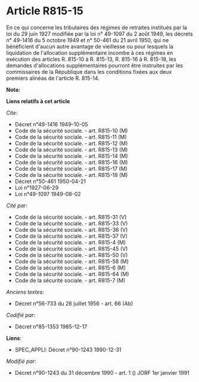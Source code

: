 # Article R815-15

En ce qui concerne les tributaires des régimes de retraites institués par la loi du 29 juin 1927 modifiée par la loi n°
49-1097 du 2 août 1949, les décrets n° 49-1416 du 5 octobre 1949 et n° 50-461 du 21 avril 1950, qui ne bénéficient d'aucun
autre avantage de vieillesse ou pour lesquels la liquidation de l'allocation supplémentaire incombe à ces régimes en
exécution des articles R. 815-10 à R. 815-13, R. 815-16 à R. 815-18, les demandes d'allocations supplémentaires pourront être
instruites par les commissaires de la République dans les conditions fixées aux deux premiers alinéas de l'article R. 815-14.

**Nota:**



**Liens relatifs à cet article**

_Cite_:

  - Décret n°49-1416 1949-10-05
  - Code de la sécurité sociale. - art. R815-10 (M)
  - Code de la sécurité sociale. - art. R815-11 (M)
  - Code de la sécurité sociale. - art. R815-12 (M)
  - Code de la sécurité sociale. - art. R815-13 (M)
  - Code de la sécurité sociale. - art. R815-14 (M)
  - Code de la sécurité sociale. - art. R815-16 (M)
  - Code de la sécurité sociale. - art. R815-17 (M)
  - Code de la sécurité sociale. - art. R815-18 (M)
  - Décret n°50-461 1950-04-21
  - Loi n°1927-06-29
  - Loi n°49-1097 1949-08-02

_Cité par_:

  - Code de la sécurité sociale. - art. R815-31 (V)
  - Code de la sécurité sociale. - art. R815-33 (V)
  - Code de la sécurité sociale. - art. R815-36 (V)
  - Code de la sécurité sociale. - art. R815-37 (V)
  - Code de la sécurité sociale. - art. R815-4 (M)
  - Code de la sécurité sociale. - art. R815-45 (V)
  - Code de la sécurité sociale. - art. R815-50 (V)
  - Code de la sécurité sociale. - art. R815-58 (M)
  - Code de la sécurité sociale. - art. R815-6 (M)
  - Code de la sécurité sociale. - art. R815-64 (M)
  - Code de la sécurité sociale. - art. R815-7 (M)

_Anciens textes_:

  - Décret n°56-733 du 26 juillet 1956 - art. 66 (Ab)

_Codifié par_:

  - Décret n°85-1353 1985-12-17

**Liens**:

  - SPEC_APPLI: Décret n°90-1243 1990-12-31

_Modifié par_:

  - Décret n°90-1243 du 31 décembre 1990 - art. 1 () JORF 1er janvier 1991
